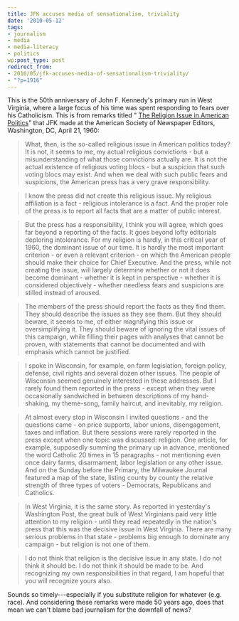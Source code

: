 ```yaml
---
title: JFK accuses media of sensationalism, triviality
date: '2010-05-12'
tags:
- journalism
- media
- media-literacy
- politics
wp:post_type: post
redirect_from:
- 2010/05/jfk-accuses-media-of-sensationalism-triviality/
- "?p=1916"
---
```


This is the 50th anniversary of John F. Kennedy's primary run in West Virginia, where a large focus of his time was spent responding to fears over his Catholicism. This is from remarks titled " [The Religion Issue in American Politics](http://www.jfklibrary.org/Historical+Resources/Archives/Reference+Desk/Speeches/JFK/JFK+Pre-Pres/1960/002PREPRES12SPEECHES_60APR21.htm)" that JFK made at the American Society of Newspaper Editors, Washington, DC, April 21, 1960:

> What, then, is the so-called religious issue in American politics today? It is not, it seems to me, my actual religious convictions - but a misunderstanding of what those convictions actually are. It is not the actual existence of religious voting blocs - but a suspicion that such voting blocs may exist. And when we deal with such public fears and suspicions, the American press has a very grave responsibility.

>

> I know the press did not create this religious issue. My religious affiliation is a fact - religious intolerance is a fact. And the proper role of the press is to report all facts that are a matter of public interest.

>

> But the press has a responsibility, I think you will agree, which goes far beyond a reporting of the facts. It goes beyond lofty editorials deploring intolerance. For my religion is hardly, in this critical year of 1960, the dominant issue of our time. It is hardly the most important criterion - or even a relevant criterion - on which the American people should make their choice for Chief Executive. And the press, while not creating the issue, will largely determine whether or not it does become dominant - whether it is kept in perspective - whether it is considered objectively - whether needless fears and suspicions are stilled instead of aroused.

>

> The members of the press should report the facts as they find them. They should describe the issues as they see them. But they should beware, it seems to me, of either magnifying this issue or oversimplifying it. They should beware of ignoring the vital issues of this campaign, while filling their pages with analyses that cannot be proven, with statements that cannot be documented and with emphasis which cannot be justified.

>

> I spoke in Wisconsin, for example, on farm legislation, foreign policy, defense, civil rights and several dozen other issues. The people of Wisconsin seemed genuinely interested in these addresses. But I rarely found them reported in the press - except when they were occasionally sandwiched in between descriptions of my hand-shaking, my theme-song, family haircut, and inevitably, my religion.

>

> At almost every stop in Wisconsin I invited questions - and the questions came - on price supports, labor unions, disengagement, taxes and inflation. But there sessions were rarely reported in the press except when one topic was discussed: religion. One article, for example, supposedly summing the primary up in advance, mentioned the word Catholic 20 times in 15 paragraphs - not mentioning even once dairy farms, disarmament, labor legislation or any other issue. And on the Sunday before the Primary, the Milwaukee Journal featured a map of the state, listing county by county the relative strength of three types of voters - Democrats, Republicans and Catholics.

>

> In West Virginia, it is the same story. As reported in yesterday's Washington Post, the great bulk of West Virginians paid very little attention to my religion - until they read repeatedly in the nation's press that this was the decisive issue in West Virginia. There are many serious problems in that state - problems big enough to dominate any campaign - but religion is not one of them.

>

> I do not think that religion is the decisive issue in any state. I do not think it should be. I do not think it should be made to be. And recognizing my own responsibilities in that regard, I am hopeful that you will recognize yours also.

Sounds so timely---especially if you substitute religion for whatever (e.g. race). And considering these remarks were made 50 years ago, does that mean we can't blame bad journalism for the downfall of news?
